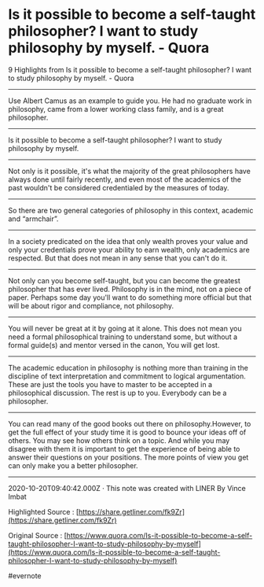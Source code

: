 # Is it possible to become a self-taught philosopher? I want to study philosophy by myself. - Quora

9 Highlights from Is it possible to become a self-taught philosopher? I want to study philosophy by myself. - Quora

---

Use Albert Camus as an example to guide you. He had no graduate work in philosophy, came from a lower working class family, and is a great philosopher.

---

Is it possible to become a self-taught philosopher? I want to study philosophy by myself.

---

Not only is it possible, it's what the majority of the great philosophers have always done until fairly recently, and even most of the academics of the past wouldn't be considered credentialed by the measures of today.

---

So there are two general categories of philosophy in this context, academic and “armchair”.

---

In a society predicated on the idea that only wealth proves your value and only your credentials prove your ability to earn wealth, only academics are respected. But that does not mean in any sense that you can't do it.

---

Not only can you become self-taught, but you can become the greatest philosopher that has ever lived. Philosophy is in the mind, not on a piece of paper. Perhaps some day you'll want to do something more official but that will be about rigor and compliance, not philosophy.

---

You will never be great at it by going at it alone. This does not mean you need a formal philosophical training to understand some, but without a formal guide(s) and mentor versed in the canon, You will get lost.

---

The academic education in philosophy is nothing more than training in the discipline of text interpretation and commitment to logical argumentation. These are just the tools you have to master to be accepted in a philosophical discussion. The rest is up to you. Everybody can be a philosopher.

---

You can read many of the good books out there on philosophy.However, to get the full effect of your study time it is good to bounce your ideas off of others. You may see how others think on a topic. And while you may disagree with them it is important to get the experience of being able to answer their questions on your positions. The more points of view you get can only make you a better philosopher.

---

2020-10-20T09:40:42.000Z  · This note was created with LINER By Vince Imbat

Highlighted Source : [https://share.getliner.com/fk9Zr](https://share.getliner.com/fk9Zr)

Original Source : [https://www.quora.com/Is-it-possible-to-become-a-self-taught-philosopher-I-want-to-study-philosophy-by-myself](https://www.quora.com/Is-it-possible-to-become-a-self-taught-philosopher-I-want-to-study-philosophy-by-myself)

\#evernote

